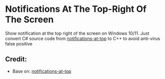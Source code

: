 # Notifications At The Top-Right Of The Screen
Show notification at the top right of the screen on Windows 10/11.
Just convert C# source code from [notifications-at-top](https://github.com/SamarthCat/notifications-at-top) to C++ to avoid anti-virus false positive
## Credit:
  - Base on: [notifications-at-top](https://github.com/SamarthCat/notifications-at-top)
